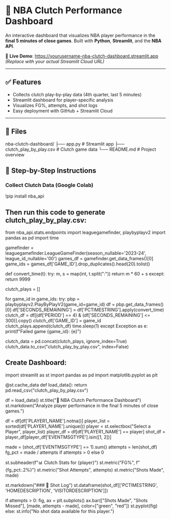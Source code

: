 # 🏀 NBA Clutch Performance Dashboard

An interactive dashboard that visualizes NBA player performance in the **final 5 minutes of close games**. Built with **Python**, **Streamlit**, and the **NBA API**.

🔗 **Live Demo**: https://yourusername-nba-clutch-dashboard.streamlit.app  
*(Replace with your actual Streamlit Cloud URL)*

---

## ✅ Features

- Collects clutch play-by-play data (4th quarter, last 5 minutes)
- Streamlit dashboard for player-specific analysis
- Visualizes FG%, attempts, and shot logs
- Easy deployment with GitHub + Streamlit Cloud

---

## 📁 Files

nba-clutch-dashboard/
├── app.py # Streamlit app
├── clutch_play_by_play.csv # Clutch game data
└── README.md # Project overview

## 🧱 Step-by-Step Instructions

### Collect Clutch Data (Google Colab)

!pip install nba_api

## Then run this code to generate clutch_play_by_play.csv: 

from nba_api.stats.endpoints import leaguegamefinder, playbyplayv2
import pandas as pd
import time

gamefinder = leaguegamefinder.LeagueGameFinder(season_nullable='2023-24', league_id_nullable='00')
games_df = gamefinder.get_data_frames()[0]
game_ids = games_df['GAME_ID'].drop_duplicates().head(20).tolist()

def convert_time(t):
    try:
        m, s = map(int, t.split(":"))
        return m * 60 + s
    except:
        return 9999

clutch_plays = []

for game_id in game_ids:
    try:
        pbp = playbyplayv2.PlayByPlayV2(game_id=game_id)
        df = pbp.get_data_frames()[0]
        df['SECONDS_REMAINING'] = df['PCTIMESTRING'].apply(convert_time)
        clutch_df = df[(df['PERIOD'] == 4) & (df['SECONDS_REMAINING'] <= 300)].copy()
        clutch_df['GAME_ID'] = game_id
        clutch_plays.append(clutch_df)
        time.sleep(1)
    except Exception as e:
        print(f"Failed game {game_id}: {e}")

clutch_data = pd.concat(clutch_plays, ignore_index=True)
clutch_data.to_csv("clutch_play_by_play.csv", index=False) 

## Create Dashboard: 
import streamlit as st
import pandas as pd
import matplotlib.pyplot as plt

@st.cache_data
def load_data():
    return pd.read_csv("clutch_play_by_play.csv")

df = load_data()
st.title("🏀 NBA Clutch Performance Dashboard")
st.markdown("Analyze player performance in the final 5 minutes of close games.")

df = df[df['PLAYER1_NAME'].notna()]
player_list = sorted(df['PLAYER1_NAME'].unique())
player = st.selectbox("Select a Player", player_list)
player_df = df[df['PLAYER1_NAME'] == player]
shot_df = player_df[player_df['EVENTMSGTYPE'].isin([1, 2])]

made = (shot_df['EVENTMSGTYPE'] == 1).sum()
attempts = len(shot_df)
fg_pct = made / attempts if attempts > 0 else 0

st.subheader(f"📊 Clutch Stats for {player}")
st.metric("FG%", f"{fg_pct:.2%}")
st.metric("Shot Attempts", attempts)
st.metric("Shots Made", made)

st.markdown("### 📝 Shot Log")
st.dataframe(shot_df[['PCTIMESTRING', 'HOMEDESCRIPTION', 'VISITORDESCRIPTION']])

if attempts > 0:
    fig, ax = plt.subplots()
    ax.bar(["Shots Made", "Shots Missed"], [made, attempts - made], color=["green", "red"])
    st.pyplot(fig)
else:
    st.info("No shot data available for this player.")
